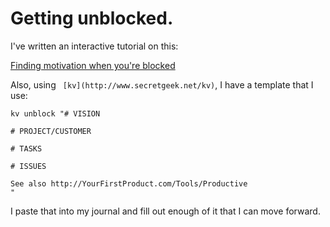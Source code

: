 # Getting unblocked.

I've written an interactive tutorial on this:

 [Finding motivation when you're blocked](http://YourFirstProduct.com/Tools/Productive)

Also, using ` [kv](http://www.secretgeek.net/kv)`, I have a template that I use:


    kv unblock "# VISION

    # PROJECT/CUSTOMER

    # TASKS

    # ISSUES

    See also http://YourFirstProduct.com/Tools/Productive
    "

I paste that into my journal and fill out enough of it that I can move forward.